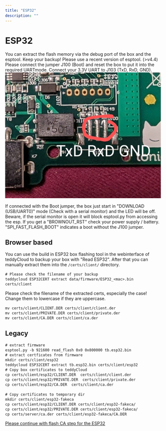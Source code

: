 ```yaml
---
title: "ESP32"
description: ""
---
```


# ESP32
You can extract the flash memory via the debug port of the box and the esptool. Keep your backup! Please use a recent version of esptool. (>v4.4)
Please connect the jumper J100 (Boot) and reset the box to put it into the required UARTmode. Connect your 3.3V UART to J103 (TxD, RxD, GND).
![J103 Pinout](/img/tb-esp32-uart.jpg)

If connected with the Boot jumper, the box just start in "DOWNLOAD (USB/UART0)" mode (Check with a serial monitor) and the LED will be off. Beware, if the serial monitor is open it will block esptool.py from accessing the esp. If you get a "BROWNOUT_RST" check your power supply / battery. "SPI_FAST_FLASH_BOOT" indicates a boot without the J100 jumper. 

## Browser based
You can use the build in ESP32 box flashing tool in the webinterface of teddyCloud to backup your box with "Read ESP32".
After that you can manually extract them into the ```/certs/client/``` directory.
```
# Please check the filename of your backup
teddycloud ESP32CERT extract data/firmware/ESP32_<mac>.bin certs/client
```
Please check the filename of the extracted certs, especially the case! Change them to lowercase if they are uppercase.
```
mv certs/client/CLIENT.DER certs/client/client.der
mv certs/client/PRIVATE.DER certs/client/private.der
mv certs/client/CA.DER certs/client/ca.der
```

## Legacy
```
# extract firmware
esptool.py -b 921600 read_flash 0x0 0x800000 tb.esp32.bin
# extract certficates from firmware
mkdir certs/client/esp32
teddycloud ESP32CERT extract tb.esp32.bin certs/client/esp32
# Copy box certificates to teddyCloud
cp certs/client/esp32/CLIENT.DER  certs/client/client.der
cp certs/client/esp32/PRIVATE.DER  certs/client/private.der
cp certs/client/esp32/CA.DER  certs/client/ca.der

# Copy certificates to temporary dir
mkdir certs/client/esp32-fakeca
cp certs/client/esp32/CLIENT.DER certs/client/esp32-fakeca/
cp certs/client/esp32/PRIVATE.DER certs/client/esp32-fakeca/
cp certs/server/ca.der certs/client/esp32-fakeca/CA.DER
```

[Please continue with flash CA step for the ESP32](../../flash-ca/esp32)
